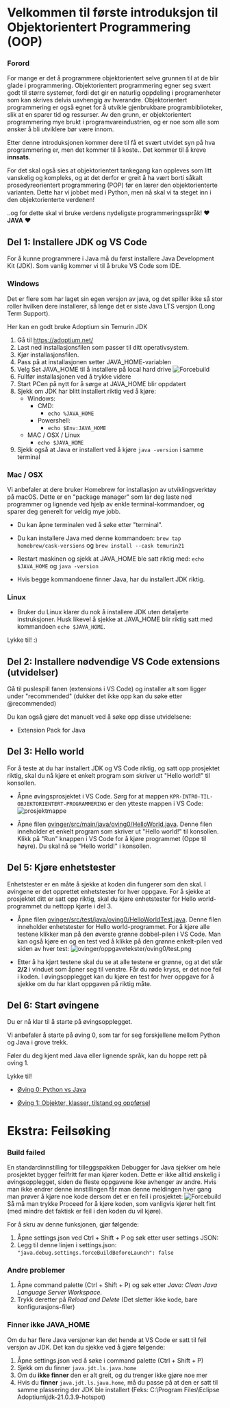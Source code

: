 # Velkommen til første introduksjon til Objektorientert Programmering (OOP)

### Forord

For mange er det å programmere objektorientert selve grunnen til at de blir glade i programmering. Objektorientert programmering egner seg svært godt til større systemer, fordi det gir en naturlig oppdeling i programenheter som kan skrives delvis uavhengig av hverandre. Objektorientert programmering er også egnet for å utvikle gjenbrukbare programbiblioteker, slik at en sparer tid og ressurser. Av den grunn, er objektorientert programmering mye brukt i programvareindustrien, og er noe som alle som ønsker å bli utviklere bør være innom.

Etter denne introduksjonen kommer dere til få et svært utvidet syn på hva programmering er, men det kommer til å koste.. Det kommer til å kreve **innsats**.

For det skal også sies at objektorientert tankegang kan oppleves som litt vanskelig og kompleks, og at det derfor er greit å ha vært borti såkalt prosedyreorientert programmering (POP) før en lærer den objektorienterte varianten. Dette har vi jobbet med i Python, men nå skal vi ta steget inn i den objektorienterte verdenen!

..og for dette skal vi bruke verdens nydeligste programmeringsspråk! ❤️ **JAVA** ❤️

## Del 1: Installere JDK og VS Code

For å kunne programmere i Java må du først installere Java Development Kit (JDK). Som vanlig kommer vi til å bruke VS Code som IDE.

### Windows

Det er flere som har laget sin egen versjon av java, og det spiller ikke så stor roller hvilken dere installerer, så lenge det er siste Java LTS versjon (Long Term Support).

Her kan en godt bruke Adoptium sin Temurin JDK

1. Gå til https://adoptium.net/
2. Last ned installasjonsfilen som passer til ditt operativsystem.
3. Kjør installasjonsfilen.
4. Pass på at installasjonen setter JAVA_HOME-variablen
5. Velg Set JAVA_HOME til å installere på local hard drive
   ![Forcebuild](/ovinger/oppgavetekster/md_bilder/JAVA_HOME.png)
6. Fullfør installasjonen ved å trykke videre
7. Start PCen på nytt for å sørge at JAVA_HOME blir oppdatert
8. Sjekk om JDK har blitt installert riktig ved å kjøre:
   - Windows:
     - CMD:
       - `echo %JAVA_HOME`
     - Powershell:
       - `echo $Env:JAVA_HOME`
   - MAC / OSX / Linux
     - `echo $JAVA_HOME`
9. Sjekk også at Java er installert ved å kjøre `java -version` i samme terminal

### Mac / OSX

Vi anbefaler at dere bruker Homebrew for installasjon av utviklingsverktøy på macOS. Dette er en "package manager" som lar deg laste ned programmer og lignende ved hjelp av enkle terminal-kommandoer, og sparer deg generelt for veldig mye jobb.

- Du kan åpne terminalen ved å søke etter "terminal".

- Du kan installere Java med denne kommandoen: `brew tap homebrew/cask-versions` og
  `brew install --cask temurin21`

- Restart maskinen og sjekk at JAVA_HOME ble satt riktig med: `echo $JAVA_HOME` og `java -version`

- Hvis begge kommandoene finner Java, har du installert JDK riktig.

### Linux

- Bruker du Linux klarer du nok å installere JDK uten detaljerte instruksjoner. Husk likevel å sjekke at JAVA_HOME blir riktig satt med kommandoen `echo $JAVA_HOME`.

Lykke til! :)

## Del 2: Installere nødvendige VS Code extensions (utvidelser)

Gå til puslespill fanen (extensions i VS Code) og installer alt som ligger under "recommended" (dukker det ikke opp kan du søke etter @recommended)

Du kan også gjøre det manuelt ved å søke opp disse utvidelsene:

- Extension Pack for Java

## Del 3: Hello world

For å teste at du har installert JDK og VS Code riktig, og satt opp prosjektet riktig, skal du nå kjøre et enkelt program som skriver ut "Hello world!" til konsollen.

- Åpne øvingsprosjektet i VS Code. Sørg for at mappen `KPR-INTRO-TIL-OBJEKTORIENTERT-PROGRAMMERING` er den ytteste mappen i VS Code: ![prosjektmappe](./ovinger/oppgavetekster/md_bilder/Prosjektmappe.png)

- Åpne filen [ovinger/src/main/java/oving0/HelloWorld.java](./ovinger/src/main/java/oving0/HelloWorld.java).
  Denne filen inneholder et enkelt program som skriver ut "Hello world!" til konsollen. Klikk på "Run" knappen i VS Code for å kjøre programmet (Oppe til høyre). Du skal nå se "Hello world!" i konsollen.

## Del 5: Kjøre enhetstester

Enhetstester er en måte å sjekke at koden din fungerer som den skal. I øvingene er det opprettet enhetstester for hver oppgave. For å sjekke at prosjektet ditt er satt opp riktig, skal du kjøre enhetstester for Hello world-programmet du nettopp kjørte i del 3.

- Åpne filen [ovinger/src/test/java/oving0/HelloWorldTest.java](./ovinger/src/test/java/oving0/HelloWorldTest.java). Denne filen inneholder enhetstester for Hello world-programmet. For å kjøre alle testene klikker man på den øverste grønne dobbel-pilen i VS Code. Man kan også kjøre en og en test ved å klikke på den grønne enkelt-pilen ved siden av hver test:
  ![ovinger/oppgavetekster/oving0/test.png](./ovinger/oppgavetekster/md_bilder/Enhetstester.png)

- Etter å ha kjørt testene skal du se at alle testene er grønne, og at det står **2/2** i vinduet som åpner seg til venstre. Får du røde kryss, er det noe feil i koden. I øvingsopplegget kan du kjøre en test for hver oppgave for å sjekke om du har klart oppgaven på riktig måte.

## Del 6: Start øvingene

Du er nå klar til å starte på øvingsopplegget.

Vi anbefaler å starte på øving 0, som tar for seg forskjellene mellom Python og Java i grove trekk.

Føler du deg kjent med Java eller lignende språk, kan du hoppe rett på oving 1.

Lykke til!

- [Øving 0: Python vs Java](./ovinger/oppgavetekster/oving0/python_vs_java.md)

- [Øving 1: Objekter, klasser, tilstand og oppførsel](./ovinger/oppgavetekster/oving1/README.md)

# Ekstra: Feilsøking

### Build failed

En standardinnstilling for tilleggspakken Debugger for Java sjekker om hele prosjektet bygger feilfritt før man kjører koden. Dette er ikke alltid ønskelig i øvingsopplegget, siden de fleste oppgavene ikke avhenger av andre. Hvis man ikke endrer denne innstillingen får man denne meldingen hver gang man prøver å kjøre noe kode dersom det er en feil i prosjektet:
![Forcebuild](/ovinger/oppgavetekster/md_bilder/ForceBuild.png)
Så må man trykke Proceed for å kjøre koden, som vanligvis kjører helt fint (med mindre det faktisk er feil i den koden du vil kjøre).

For å skru av denne funksjonen, gjør følgende:

1. Åpne settings.json ved Ctrl + Shift + P og søk etter user settings JSON:
2. Legg til denne linjen i settings.json:
   `"java.debug.settings.forceBuildBeforeLaunch": false`

### Andre problemer

1. Åpne command palette (Ctrl + Shift + P) og søk etter _Java: Clean Java Language Server Workspace_.
2. Trykk deretter på _Reload and Delete_ (Det sletter ikke kode, bare konfigurasjons-filer)

### Finner ikke JAVA_HOME

Om du har flere Java versjoner kan det hende at VS Code er satt til feil versjon av JDK. Det kan du sjekke ved å gjøre følgende:

1. Åpne settings.json ved å søke i command palette (Ctrl + Shift + P)
2. Sjekk om du finner `java.jdt.ls.java.home`
3. Om du **ikke finner** den er alt greit, og du trenger ikke gjøre noe mer
4. Hvis du **finner** `java.jdt.ls.java.home`, må du passe på at den er satt til samme plassering der JDK ble installert (Feks: C:\\Program Files\\Eclipse Adoptium\\jdk-21.0.3.9-hotspot)
